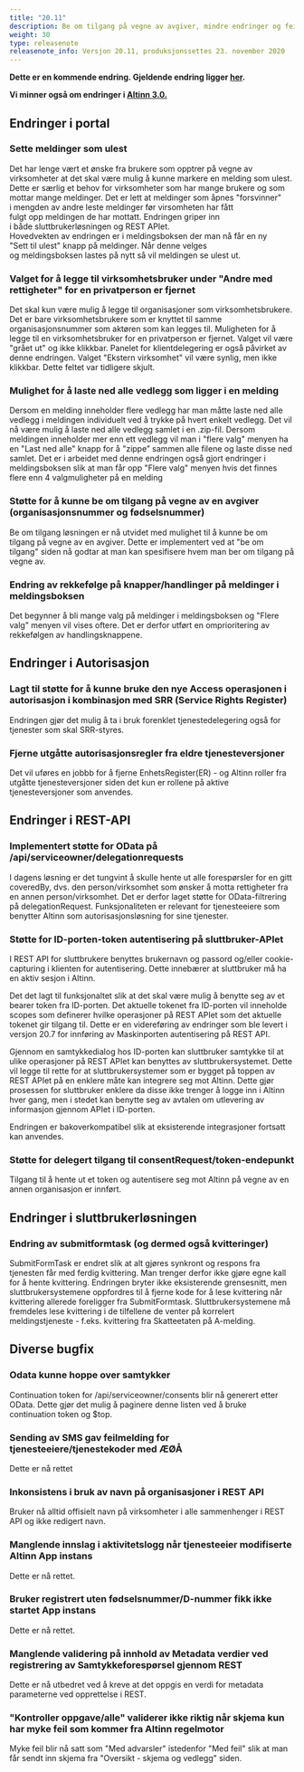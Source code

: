 ```yaml
---
title: "20.11"
description: Be om tilgang på vegne av avgiver, mindre endringer og feilrettinger
weight: 30
type: releasenote
releasenote_info: Versjon 20.11, produksjonssettes 23. november 2020
---
```

**Dette er en kommende endring. Gjeldende endring ligger [her](../20-10).**

**Vi minner også om endringer i [Altinn 3.0.](https://github.com/Altinn/altinn-studio/releases)**

## Endringer i portal

### Sette meldinger som ulest

Det har lenge vært et ønske fra brukere som opptrer på vegne av
virksomheter at det skal være mulig å kunne markere en melding som ulest.
Dette er særlig et behov for virksomheter som har mange brukere og som
mottar mange meldinger. Det er lett at meldinger som åpnes "forsvinner"
i mengden av andre leste meldinger før virsomheten har fått fulgt opp meldingen
de har mottatt. Endringen griper inn i både sluttbrukerløsningen og REST APIet.
Hovedvekten av endringen er i meldingsboksen der man nå får en ny
"Sett til ulest" knapp på meldinger. Når denne velges og meldingsboksen lastes
på nytt så vil meldingen se ulest ut.

### Valget for å legge til virksomhetsbruker under "Andre med rettigheter" for en privatperson er fjernet

Det skal kun være mulig å legge til organisasjoner som virksomhetsbrukere. Det er bare virksomhetsbrukere som er knyttet til samme organisasjonsnummer som aktøren som kan legges til. Muligheten for å legge til en virksomhetsbruker for en privatperson er fjernet. Valget vil være "grået ut" og ikke klikkbar. Panelet for klientdelegering er også påvirket av denne endringen. Valget "Ekstern virksomhet" vil være synlig, men ikke klikkbar. Dette feltet var tidligere skjult.

### Mulighet for å laste ned alle vedlegg som ligger i en melding

Dersom en melding inneholder flere vedlegg har man måtte laste ned alle vedlegg i meldingen individuelt ved å trykke på hvert enkelt vedlegg. Det vil nå være mulig å laste ned alle vedlegg samlet i en .zip-fil. Dersom meldingen inneholder mer enn ett vedlegg vil man i "flere valg" menyen ha en "Last ned alle" knapp for å "zippe” sammen alle filene og laste disse ned samlet.
Det er i arbeidet med denne endringen også gjort endringer i meldingsboksen slik at man får opp "Flere valg" menyen hvis det finnes flere enn 4 valgmuligheter på en melding

### Støtte for å kunne be om tilgang på vegne av en avgiver (organisasjonsnummer og fødselsnummer)

Be om tilgang løsningen er nå utvidet med mulighet til å kunne be om tilgang på vegne av en avgiver. Dette er implementert ved at "be om tilgang" siden nå godtar at man kan spesifisere hvem man ber om tilgang på vegne av.

### Endring av rekkefølge på knapper/handlinger på meldinger i meldingsboksen

Det begynner å bli mange valg på meldinger i meldingsboksen og "Flere valg" menyen vil vises oftere. Det er derfor utført en omprioritering av rekkefølgen av handlingsknappene.

## Endringer i Autorisasjon

### Lagt til støtte for å kunne bruke den nye Access operasjonen i autorisasjon i kombinasjon med SRR (Service Rights Register)

Endringen gjør det mulig å ta i bruk forenklet tjenestedelegering også for tjenester som skal SRR-styres.

### Fjerne utgåtte autorisasjonsregler fra eldre tjenesteversjoner

Det vil uføres en jobbb for å fjerne EnhetsRegister(ER) - og Altinn roller fra utgåtte tjenesteversjoner siden det kun er rollene på aktive tjenesteversjoner som anvendes.

## Endringer i REST-API

### Implementert støtte for OData på /api/serviceowner/delegationrequests

I dagens løsning er det tungvint å skulle hente ut alle forespørsler for en gitt coveredBy, dvs. den person/virksomhet som ønsker å motta rettigheter fra en annen person/virksomhet. Det er derfor laget støtte for OData-filtrering på delegationRequest. Funksjonaliteten er relevant for tjenesteeiere som benytter Altinn som autorisasjonsløsning for sine tjenester.

### Støtte for ID-porten-token autentisering på sluttbruker-APIet

I REST API for sluttbrukere benyttes brukernavn og passord og/eller cookie-capturing i klienten for autentisering. Dette innebærer at sluttbruker må ha en aktiv sesjon i Altinn.

Det det lagt til funksjonaltet slik at det skal være mulig å benytte seg av et bearer token fra ID-porten. Det aktuelle tokenet fra ID-porten vil inneholde scopes som definerer hvilke operasjoner på REST APIet som det aktuelle tokenet gir tilgang til. Dette er en videreføring av endringer som ble levert i versjon 20.7 for innføring av Maskinporten autentisering på REST API.

Gjennom en samtykkedialog hos ID-porten kan sluttbruker samtykke til at ulike operasjoner på REST APIet kan benyttes av sluttbrukersystemet. Dette vil legge til rette for at sluttbrukersystemer som er bygget på toppen av REST APIet på en enklere måte kan integrere seg mot Altinn. Dette gjør prosessen for sluttbruker enklere da disse ikke trenger å logge inn i Altinn hver gang, men i stedet kan benytte seg av avtalen om utlevering av informasjon gjennom APIet i ID-porten.

Endringen er bakoverkompatibel slik at eksisterende integrasjoner fortsatt kan anvendes.

### Støtte for delegert tilgang til consentRequest/token-endepunkt

Tilgang til å hente ut et token og autentisere seg mot Altinn på vegne av en annen organisasjon er innført.

## Endringer i sluttbrukerløsningen

### Endring av submitformtask (og dermed også kvitteringer)

SubmitFormTask er endret slik at alt gjøres synkront og respons fra tjenesten får med ferdig kvittering. Man trenger derfor ikke gjøre egne kall for å hente kvittering.
Endringen bryter ikke eksisterende grensesnitt, men sluttbrukersystemene oppfordres til å fjerne kode for å lese kvittering når kvittering allerede foreligger fra SubmitFormtask. Sluttbrukersystemene må fremdeles lese kvittering i de tilfellene de venter på korrelert meldingstjeneste - f.eks. kvittering fra Skatteetaten på A-melding.

## Diverse bugfix

### Odata kunne hoppe over samtykker

Continuation token for /api/serviceowner/consents blir nå generert etter OData. Dette gjør det mulig å paginere denne listen ved å bruke continuation token og $top.

### Sending av SMS gav feilmelding for tjenesteeiere/tjenestekoder med ÆØÅ

Dette er nå rettet

### Inkonsistens i bruk av navn på organisasjoner i REST API

Bruker nå alltid offisielt navn på virksomheter i alle sammenhenger i REST API og ikke redigert navn.

### Manglende innslag i aktivitetslogg når tjenesteeier modifiserte Altinn App instans

Dette er nå rettet.

### Bruker registrert uten fødselsnummer/D-nummer fikk ikke startet App instans

Dette er nå rettet.

### Manglende validering på innhold av Metadata verdier ved registrering av Samtykkeforespørsel gjennom REST

Dette er nå utbedret ved å kreve at det oppgis en verdi for metadata parameterne ved opprettelse i REST.

### "Kontroller oppgave/alle" validerer ikke riktig når skjema kun har myke feil som kommer fra Altinn regelmotor

Myke feil blir nå satt som "Med advarsler" istedenfor "Med feil" slik at man får sendt inn skjema fra "Oversikt - skjema og vedlegg" siden.
